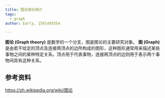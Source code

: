 ```yaml
---
title: 图论部分简介
tags:
  - graph
author: Early, 1591493554

---
```


 **图论 (Graph theory)** 是数学的一个分支，图是图论的主要研究对象。 **图 (Graph)** 是由若干给定的顶点及连接两顶点的边所构成的图形，这种图形通常用来描述某些事物之间的某种特定关系。顶点用于代表事物，连接两顶点的边则用于表示两个事物间具有这种关系。

## 参考资料

 <https://zh.wikipedia.org/wiki/图论> 
